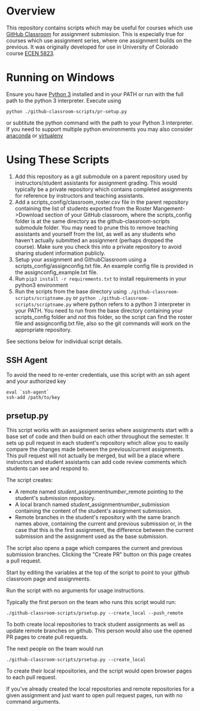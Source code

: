 # Overview
This repository contains scripts which may be useful for courses which use
[GitHub Classroom](https://classroom.github.com) for assignment submission.
This is especially true for courses which use assignment series, where one assignment builds on the previous.
It was originally developed for use in University of Colorado course
[ECEN 5823](https://sites.google.com/colorado.edu/ecen5823/home).

# Running on Windows

Ensure you have [Python 3](https://www.python.org/downloads/windows/) installed and in your PATH or run with the full path to the python 3 interpreter.  Execute using
```
python ./github-classroom-scripts/pr-setup.py
```
or subtitute the python command with the path to your Python 3 interpreter.
If you need to support multiple python environments you may also consider [anaconda](https://virtualenv.pypa.io/en/latest/) or [virtualenv](https://virtualenv.pypa.io/en/latest/)


# Using These Scripts
1. Add this repository as a git submodule on a parent repository used by instructors/student assistants for assignment grading.
  This would typically be a private repository which contains completed assignments for reference by instructors and
   teaching assistants.
2. Add a scripts_config/classroom_roster.csv file in the parent repository containing the list of students exported from
the Roster Mangement->Download section of your GitHub classroom, where the scripts_config folder is at the same directory as the github-classroom-scripts submodule folder.  You may need to prune this to remove teaching
assistants and yourself from the list, as well as any students who haven't actually submitted an assignment
(perhaps dropped the course).  Make sure you check this into a private repository to avoid sharing student information
publicly.
3. Setup your assignment and GithubClassroom using a scripts_config/assignconfig.txt file.  An example config file is
provided in the assignconfig_example.txt file.
4. Run ```pip3 install -r requirements.txt``` to install requirements in your python3 environment
5. Run the scripts from the base directory using ```./github-classroom-scripts/scriptname.py``` or ```python ./github-classroom-scripts/scriptname.py``` where python refers to a python 3 interpreter in your PATH.  You need to run from the base directory containing your scripts_config folder and *not* this folder, so the script can find the roster file and assignconfig.txt file, also so the git commands will work on the appropriate repository.

See sections below for individual script details.



## SSH Agent
To avoid the need to re-enter credentials, use this script with an ssh agent and your authorized key
```
eval `ssh-agent`
ssh-add /path/to/key
```

## prsetup.py

This script works with an assignment series where assignments start with a base set of code and then build on each
other throughout the semester.  It sets up pull request in each student's repository which allow you to easily compare
the changes made between the previous/current assignments.  This pull request will not actually be merged, but will be
a place where instructors and student assistants can add code review comments which students can see and respond to.

The script creates:
* A remote named  *student*_assignment*number*_remote pointing to the student's submission repository.
* A local branch named *student*_assignment*number*_submission containing the content of the student's assignment
submission.
* Remote branches in the student's repository with the same branch names above, containing the current and previous
submission or, in the case that this is the first assignment, the difference between the current submission and the
assignment used as the base submission.

The script also opens a page which compares the current and previous submission branches. Clicking the "Create PR"
button on this page creates a pull request.

Start by editing the variables at the top of the script to point to your github classroom page and assignments.

Run the script with no arguments for usage instructions.

Typically the first person on the team who runs this script would run:
```
./github-classroom-scripts/prsetup.py --create_local --push_remote
```
To both create local repositories to track student assignments as well as update remote branches on github.  This person would also use the opened PR pages to create pull requests.

The next people on the team would run
```
./github-classroom-scripts/prsetup.py --create_local
```
To create their local repositories, and the script would open browser pages to each pull request.

If you've already created the local repositories and remote repositories for a given assignment and just want to open pull request pages, run with no command arguments.

